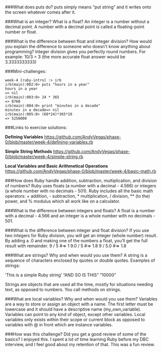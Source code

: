 ###What does puts do?
puts simply means “put string” and it writes onto the screen whatever comes after it.


###What is an integer? What is a float?
An integer is a number without a decimal point.  A number with a decimal point is called a floating-point number or float.


###What is the difference between float and integer division? How would you explain the difference to someone who doesn't know anything about programming?
Integer division gives you perfectly round numbers.  For example:
10/3 = 3  (the more accurate float answer would be 3.3333333333)


###Mini-challenges:
```
week-4 [ruby-intro] :> irb
irb(main):002:0> puts "hours in a year"
hours in a year
=> nil
irb(main):003:0> 24 * 365
=> 8760
irb(main):004:0> print "minutes in a decade"
minutes in a decade=> nil
irb(main):005:0> (60*24)*365*10
=> 5256000
```

###Links to exercise solutions:

**Defining Variables**
https://github.com/AndyVegas/phase-0/blob/master/week-4/defining-variables.rb

**Simple String Methods**
https://github.com/AndyVegas/phase-0/blob/master/week-4/simple-string.rb

**Local Variables and Basic Arithmetical Operations**
https://github.com/AndyVegas/phase-0/blob/master/week-4/basic-math.rb


###How does Ruby handle addition, subtraction, multiplication, and division of numbers?
Ruby uses floats (a number with a decimal - 4.566) or integers (a whole number with no decimals - 501).  Ruby includes all the basic math operators: + addition, - subtraction, * multiplication, / division, ** (to the) power, and % modulus which all work like on a calculator. 


###What is the difference between integers and floats?
A float is a number with a decimal - 4.566 and an integer is a whole number with no decimals - 501.


###What is the difference between integer and float division?
If you use two integers for Ruby division, you will get an integer (whole number) result.  By adding a .0 and making one of the numbers a float, you’ll get the full result with remainder.
9 / 5  #=> 1
9.0 / 5  #=> 1.8
9 / 5.0  #=> 1.8


###What are strings? Why and when would you use them?
A string is a sequence of characters enclosed by quotes or double quotes.  Examples of strings:

’This is a simple Ruby string’ 
“AND SO IS THIS”
“10000”

Strings are objects that are used all the time, mostly for situations needing text, as opposed to numbers.  You call methods on strings.  


###What are local variables? Why and when would you use them?
Variables are a way to store or assign an object with a name.  The first letter must be lowercase and it should have a descriptive name (my_own_variable).  Variables can point to any kind of object, except other variables.  Local variables only exists within their scope or current block as opposed to variables with @ in front which are instance variables.  


###How was this challenge? Did you get a good review of some of the basics?
I enjoyed this.  I spent a lot of time learning Ruby before my DBC interview, and I feel good about my retention of that.  This was a fun review.  

